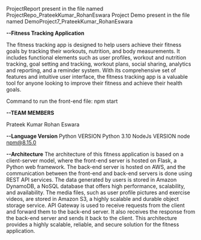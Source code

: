 ProjectReport present in the file named ProjectRepo_PrateekKumar_RohanEswara
Project Demo present in the file named DemoProject7_PrateekKumar_RohanEswara


**--Fitness Tracking Application**

The fitness tracking app is designed to help users achieve their fitness goals by tracking their workouts, nutrition, and body measurements. 
It includes functional elements such as user profiles, workout and nutrition tracking, goal setting and tracking, workout plans, social sharing, analytics and reporting, and a reminder system. 
With its comprehensive set of features and intuitive user interface, the fitness tracking app is a valuable tool for anyone looking to improve their fitness and achieve their health goals.

Command to run the front-end file: npm start

**--TEAM MEMBERS**

Prateek Kumar
Rohan Eswara

**--Language Version**
Python VERSION Python 3.10
NodeJs VERSION node npm@8.15.0 

**--Architecture**
The architecture of this fitness application is based on a client-server model, where the front-end server is hosted on Flask, a Python web framework. The back-end server is hosted on AWS, and the communication between the front-end and back-end servers is done using REST API services. 
The data generated by users is stored in Amazon DynamoDB, a NoSQL database that offers high performance, scalability, and availability. The media files, such as user profile pictures and exercise videos, are stored in Amazon S3, a highly scalable and durable object storage service. API Gateway is used to receive requests from the client and forward them to the back-end server. It also receives the response from the back-end server and sends it back to the client. This architecture provides a highly scalable, reliable, and secure solution for the fitness application.
